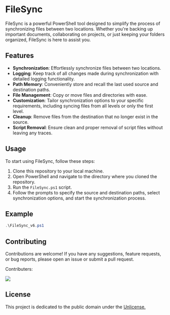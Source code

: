 # FileSync

FileSync is a powerful PowerShell tool designed to simplify the process of synchronizing files between two locations. Whether you're backing up important documents, collaborating on projects, or just keeping your folders organized, FileSync is here to assist you.

## Features

- **Synchronization**: Effortlessly synchronize files between two locations.
- **Logging**: Keep track of all changes made during synchronization with detailed logging functionality.
- **Path Memory**: Conveniently store and recall the last used source and destination paths.
- **File Management**: Copy or move files and directories with ease.
- **Customization**: Tailor synchronization options to your specific requirements, including syncing files from all levels or only the first level.
- **Cleanup**: Remove files from the destination that no longer exist in the source.
- **Script Removal**: Ensure clean and proper removal of script files without leaving any traces.

## Usage

To start using FileSync, follow these steps:

1. Clone this repository to your local machine.
2. Open PowerShell and navigate to the directory where you cloned the repository.
3. Run the `FileSync.ps1` script.
4. Follow the prompts to specify the source and destination paths, select synchronization options, and start the synchronization process.

## Example

```powershell
.\FileSync_v6.ps1
```

## Contributing
Contributions are welcome! If you have any suggestions, feature requests, or bug reports, please open an issue or submit a pull request.

Contributers: 

<a href="https://github.com/an0n-00/FileSync/graphs/contributors">
  <img src="https://contrib.rocks/image?repo=an0n-00/FileSync" />
</a>

## License
This project is dedicated to the public domain under the [Unlicense.](https://github.com/An0n-00/FileSync/blob/main/LICENSE)
